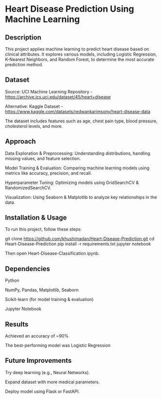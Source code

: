 # Heart Disease Prediction Using Machine Learning

## Description

This project applies machine learning to predict heart disease based on clinical attributes. It explores various models, including Logistic Regression, K-Nearest Neighbors, and Random Forest, to determine the most accurate prediction method.

## Dataset

Source: UCI Machine Learning Repository - https://archive.ics.uci.edu/dataset/45/heart+disease

Alternative: Kaggle Dataset - https://www.kaggle.com/datasets/redwankarimsony/heart-disease-data

The dataset includes features such as age, chest pain type, blood pressure, cholesterol levels, and more.

## Approach

Data Exploration & Preprocessing: Understanding distributions, handling missing values, and feature selection.

Model Training & Evaluation: Comparing machine learning models using metrics like accuracy, precision, and recall.

Hyperparameter Tuning: Optimizing models using GridSearchCV & RandomizedSearchCV.

Visualization: Using Seaborn & Matplotlib to analyze key relationships in the data.

## Installation & Usage

To run this project, follow these steps:

git clone https://github.com/khushimadan/Heart-Disease-Prediction.git
cd Heart-Disease-Prediction
pip install -r requirements.txt
jupyter notebook

Then open Heart-Disease-Classification.ipynb.

## Dependencies

Python

NumPy, Pandas, Matplotlib, Seaborn

Scikit-learn (for model training & evaluation)

Jupyter Notebook

## Results

Achieved an accuracy of ~90%

The best-performing model was Logistic Regression

## Future Improvements

Try deep learning (e.g., Neural Networks).

Expand dataset with more medical parameters.

Deploy model using Flask or FastAPI.
